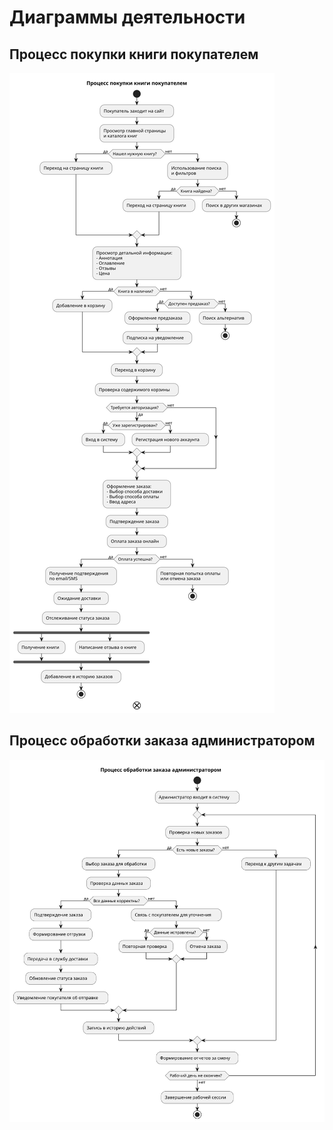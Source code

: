 # Диаграммы деятельности

## Процесс покупки книги покупателем
![user](https://github.com/fpmi-hci-2025/project12b-aquarius/blob/515421f13537f552842220fa227ae31597567170/img/%D0%BF%D1%80%D0%BE%D1%86%D0%B5%D1%81%D1%81%D0%9F%D0%BE%D0%BA%D1%83%D0%BF%D0%BA%D0%B8.svg?raw=true)

## Процесс обработки заказа администратором
![admin](https://github.com/fpmi-hci-2025/project12b-aquarius/blob/515421f13537f552842220fa227ae31597567170/img/%D0%9F%D1%80%D0%BE%D1%86%D0%B5%D1%81%D1%81%D0%90%D0%B4%D0%BC%D0%B8%D0%BD.svg?raw=true)
